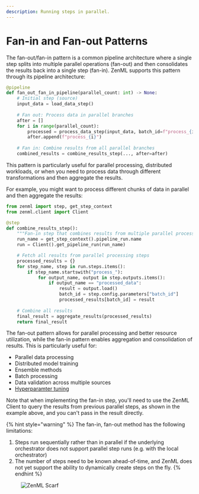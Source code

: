 ```yaml
---
description: Running steps in parallel.
---
```


# Fan-in and Fan-out Patterns

The fan-out/fan-in pattern is a common pipeline architecture where a single step splits into multiple parallel operations (fan-out) and then consolidates the results back into a single step (fan-in). ZenML supports this pattern through its pipeline architecture:

```python
@pipeline
def fan_out_fan_in_pipeline(parallel_count: int) -> None:
    # Initial step (source)
    input_data = load_data_step()
    
    # Fan out: Process data in parallel branches
    after = []
    for i in range(parallel_count):
        processed = process_data_step(input_data, batch_id=f"process_{i}")
        after.append(f"process_{i}")
    
    # Fan in: Combine results from all parallel branches
    combined_results = combine_results_step(..., after=after)
```

This pattern is particularly useful for parallel processing, distributed workloads, or when you need to process data through different transformations and then aggregate the results.

For example, you might want to process different chunks of data in parallel and then aggregate the results:

```python
from zenml import step, get_step_context
from zenml.client import Client

@step
def combine_results_step():
    """Fan-in step that combines results from multiple parallel processes"""
    run_name = get_step_context().pipeline_run.name
    run = Client().get_pipeline_run(run_name)

    # Fetch all results from parallel processing steps
    processed_results = {}
    for step_name, step in run.steps.items():
        if step_name.startswith("process_"):
            for output_name, output in step.outputs.items():
                if output_name == "processed_data":
                    result = output.load()
                    batch_id = step.config.parameters["batch_id"]
                    processed_results[batch_id] = result
    
    # Combine all results
    final_result = aggregate_results(processed_results)
    return final_result
```

The fan-out pattern allows for parallel processing and better resource utilization, while the fan-in pattern enables aggregation and consolidation of results. This is particularly useful for:

- Parallel data processing
- Distributed model training
- Ensemble methods
- Batch processing
- Data validation across multiple sources
- [Hyperparamter tuning](./hyper-parameter-tuning.md)

Note that when implementing the fan-in step, you'll need to use the ZenML Client to query the results from previous parallel steps, as shown in the example above, and you can't pass in the result directly.

{% hint style="warning" %}
The fan-in, fan-out method has the following limitations:

1. Steps run sequentially rather than in parallel if the underlying orchestrator does not support parallel step runs (e.g. with the local orchestrator)
2. The number of steps need to be known ahead-of-time, and ZenML does not yet support the ability to dynamically create steps on the fly.
{% endhint %}


<figure><img src="https://static.scarf.sh/a.png?x-pxid=f0b4f458-0a54-4fcd-aa95-d5ee424815bc" alt="ZenML Scarf"><figcaption></figcaption></figure>
